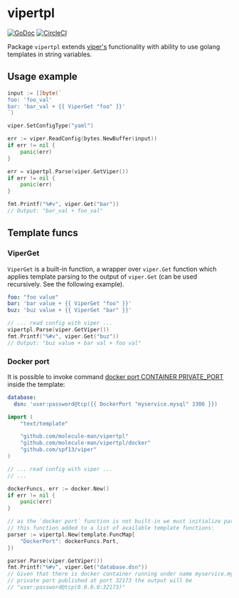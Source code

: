 # vipertpl

[![GoDoc](https://godoc.org/github.com/molecule-man/vipertpl?status.svg)](https://godoc.org/github.com/molecule-man/vipertpl)
[![CircleCI](https://circleci.com/gh/molecule-man/vipertpl.svg?style=svg)](https://circleci.com/gh/molecule-man/vipertpl)

Package `vipertpl` extends [viper's](https://github.com/spf13/viper)
functionality with ability to use golang templates in string variables.

## Usage example

```go
input := []byte(`
foo: 'foo_val'
bar: 'bar_val + {{ ViperGet "foo" }}'
`)

viper.SetConfigType("yaml")

err := viper.ReadConfig(bytes.NewBuffer(input))
if err != nil {
	panic(err)
}

err = vipertpl.Parse(viper.GetViper())
if err != nil {
	panic(err)
}

fmt.Printf("%#v", viper.Get("bar"))
// Output: "bar_val + foo_val"
```

## Template funcs

### ViperGet

`ViperGet` is a built-in function, a wrapper over `viper.Get` function which
applies template parsing to the output of `viper.Get` (can be used recursively.
See the following example).

```yaml
foo: "foo value"
bar: 'bar value + {{ ViperGet "foo" }}'
buz: 'buz value + {{ ViperGet "bar" }}'
```

```go
// ... read config with viper ...
vipertpl.Parse(viper.GetViper())
fmt.Printf("%#v", viper.Get("buz"))
// Output: "buz value + bar val + foo val"
```

### Docker port

It is possible to invoke command [docker port CONTAINER
PRIVATE_PORT](https://docs.docker.com/engine/reference/commandline/port/) inside
the template:

```yaml
database:
  dsn: 'user:password@tcp({{ DockerPort "myservice.mysql" 3306 }})
```

```go
import (
	"text/template"

	"github.com/molecule-man/vipertpl"
	"github.com/molecule-man/vipertpl/docker"
	"github.com/spf13/viper"
)

// ... read config with viper ...
// ...

dockerFuncs, err := docker.New()
if err != nil {
	panic(err)
}

// as the `docker port` function is not built-in we must initialize parser with
// this function added to a list of available template functions:
parser := vipertpl.New(template.FuncMap{
	"DockerPort": dockerFuncs.Port,
})

parser.Parse(viper.GetViper())
fmt.Printf("%#v", viper.Get("database.dsn"))
// Given that there is docker container running under name myservice.mysql with
// private port published at port 32173 the output will be
// "user:password@tcp(0.0.0.0:32173)"
```
